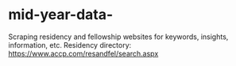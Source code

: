 # mid-year-data-

Scraping residency and fellowship websites for keywords, insights, information, etc.
Residency directory: https://www.accp.com/resandfel/search.aspx
